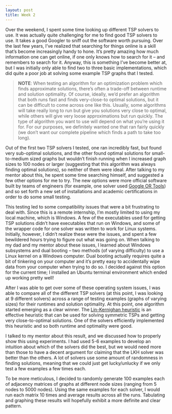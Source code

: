 ```yaml
---
layout: post
title: Week 2
---
```

Over the weekend, I spent some time looking up different TSP solvers to use. It was actually quite challenging for me to find good TSP solvers to use. It takes a good Googler to sniff out the software worth pursuing. Over the last few years, I’ve realized that searching for things online is a skill that’s become increasingly handy to hone. It’s pretty amazing how much information one can get online, if one only knows how to search for it – and remembers to search for it. Anyway, this is something I’ve become better at, but I was initially only able to find two to three basic implementations, which did quite a poor job at solving some example TSP graphs that I tested.

> **NOTE**: When testing an algorithm for an optimization problem which finds approximate solutions, there’s often a trade-off between runtime and solution optimality. Of course, ideally, we’d prefer an algorithm that both runs fast and finds very-close-to optimal solutions, but it can be difficult to come across one like this. Usually, some algorithms will take really long to run but give you solutions very close to optimal, while others will give very loose approximations but run quickly. The type of algorithm you want to use will depend on what you’re using it for. For our purposes, we definitely wanted one that ran fairly quickly (we don’t want our complete pipeline which finds a path to take too long). 
    
Out of the first two TSP solvers I tested, one ran incredibly fast, but found very sub-optimal solutions, and the other found optimal solutions for small-to-medium sized graphs but wouldn’t finish running when I increased graph sizes to 100 nodes or larger (suggesting that this algorithm was always finding optimal solutions), so neither of them were ideal. After talking to my mentor about this, he spent some time searching himself, and suggested a few other options for me to try. The new options were more official software built by teams of engineers (for example, one solver used [Google OR Tools](https://developers.google.com/optimization/routing/tsp)) and so set forth a new set of installations and academic certifications in order to do some small testing. 

This testing led to some compatibility issues that were a bit frustrating to deal with. Since this is a remote internship, I’m mostly limited to using my local machine, which is Windows. A few of the executables used for getting TSP solutions didn’t have executables that run on Windows, and some of the wrapper code for one solver was written to work for Linux systems. Initially, however, I didn’t realize these were the issues, and spent a few bewildered hours trying to figure out what was going on. 
When talking to my dad and my mentor about these issues, I learned about Windows subsystems and dual booting – two methods (of varying difficulty) to use a Linux kernel on a Windows computer. Dual booting actually requires quite a bit of tinkering on your computer and it’s pretty easy to accidentally wipe data from your computer when trying to do so. I decided against this option for the current time; I installed an Ubuntu terminal environment which ended up working pretty well!

After I was able to get over some of these operating system issues, I was able to compare all of the different TSP solvers (at this point, I was looking at 9 different solvers) across a range of testing examples (graphs of varying sizes) for their runtimes and solution optimality. At this point, one algorithm started emerging as a clear winner. The [Lin-Kernighan heuristic]( https://en.wikipedia.org/wiki/Lin%E2%80%93Kernighan_heuristic) is an effective heuristic that can be used for solving symmetric TSPs and getting very close-to-optimal solutions. One of the solvers efficiently implemented this heuristic and so both runtime and optimality were good. 

I talked to my mentor about this result, and we discussed how to properly show this using experiments. I had used 5-6 examples to develop an intuition about which of the solvers did the best, but we would need more than those to have a decent argument for claiming that the LKH solver was better than the others. A lot of solvers use some amount of randomness in finding solutions, meaning that we could just get lucky/unlucky if we only test a few examples a few times each. 

To be more meticulous, I decided to randomly generate 100 examples each of adjacency matrices of graphs at different node sizes (ranging from 5 nodes to 5000 nodes). Using the same examples for each solver, I would run each matrix 10 times and average results across all the runs. Tabulating and graphing these results will hopefully exhibit a more definite and clear pattern. 
 

